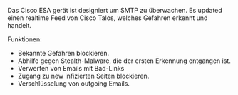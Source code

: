 Das Cisco ESA gerät ist designiert um SMTP zu überwachen.
Es updated einen realtime Feed von Cisco Talos, welches Gefahren erkennt und handelt.

Funktionen:
- Bekannte Gefahren blockieren.
- Abhilfe gegen Stealth-Malware, die der ersten Erkennung entgangen ist.
- Verwerfen von Emails mit Bad-Links
- Zugang zu new infizierten Seiten blockieren.
- Verschlüsselung von outgoing Emails.

